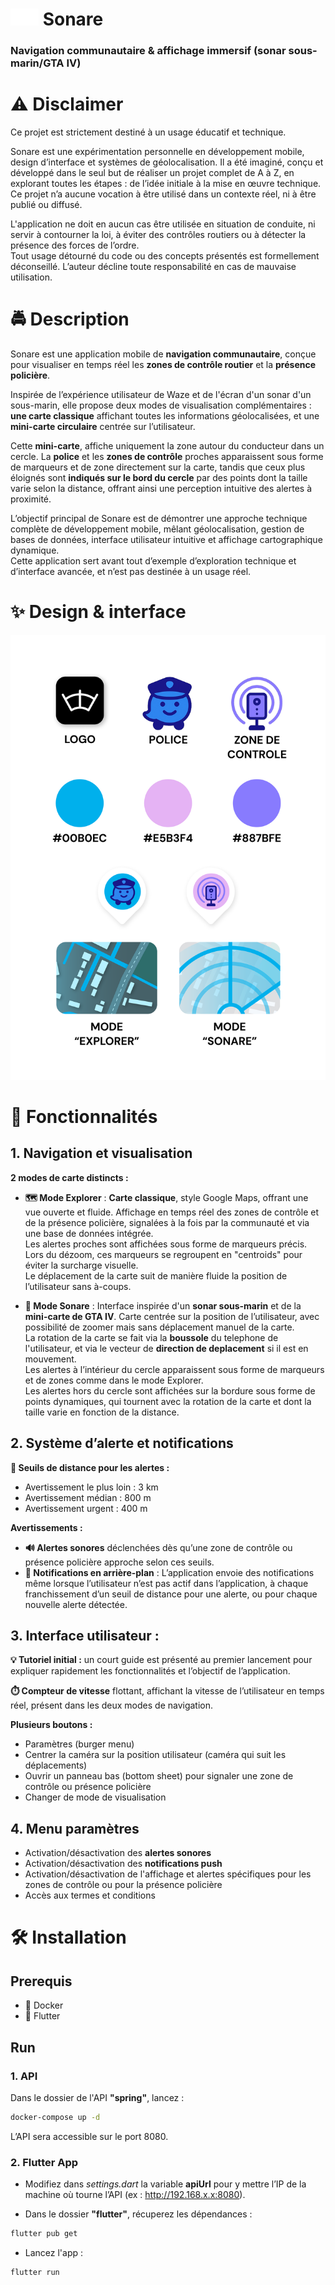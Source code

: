 # <img src="flutter/assets/images/logo/icon.png" alt="logo" width="45"/> Sonare

### Navigation communautaire & affichage immersif (sonar sous-marin/GTA IV)

# ⚠️ Disclaimer

Ce projet est strictement destiné à un usage éducatif et technique.  
  
Sonare est une expérimentation personnelle en développement mobile, design d’interface et systèmes de géolocalisation.
Il a été imaginé, conçu et développé dans le seul but de réaliser un projet complet de A à Z, en explorant toutes les étapes : de l’idée initiale à la mise en œuvre technique.  
Ce projet n’a aucune vocation à être utilisé dans un contexte réel, ni à être publié ou diffusé.  
  
L'application ne doit en aucun cas être utilisée en situation de conduite, ni servir à contourner la loi, à éviter des contrôles routiers ou à détecter la présence des forces de l’ordre.  
Tout usage détourné du code ou des concepts présentés est formellement déconseillé. L’auteur décline toute responsabilité en cas de mauvaise utilisation.  


# 🚔 Description

Sonare est une application mobile de **navigation communautaire**, conçue pour visualiser en temps réel les **zones de contrôle routier** et la **présence policière**.  
  
Inspirée de l’expérience utilisateur de Waze et de l'écran d'un sonar d'un sous-marin, elle propose deux modes de visualisation complémentaires : **une carte classique** affichant toutes les informations géolocalisées, et une **mini-carte circulaire** centrée sur l’utilisateur.  
  
Cette **mini-carte**, affiche uniquement la zone autour du conducteur dans un cercle. La **police** et les **zones de contrôle** proches apparaissent sous forme de marqueurs et de zone directement sur la carte, tandis que ceux plus éloignés sont **indiqués sur le bord du cercle** par des points dont la taille varie selon la distance, offrant ainsi une perception intuitive des alertes à proximité.  
  
L’objectif principal de Sonare est de démontrer une approche technique complète de développement mobile, mêlant géolocalisation, gestion de bases de données, interface utilisateur intuitive et affichage cartographique dynamique.  
Cette application sert avant tout d’exemple d’exploration technique et d’interface avancée, et n’est pas destinée à un usage réel.

# ✨ Design & interface

![Charte graphique](assets/graphic_chart.png)


#  📝 Fonctionnalités

## 1. Navigation et visualisation

**2 modes de carte distincts :**

- **🗺️ Mode Explorer** : **Carte classique**, style Google Maps, offrant une vue ouverte et fluide.
  Affichage en temps réel des zones de contrôle et de la présence policière, signalées à la fois par la communauté et via une base de données intégrée.  
  Les alertes proches sont affichées sous forme de marqueurs précis. Lors du dézoom, ces marqueurs se regroupent en "centroids" pour éviter la surcharge visuelle.  
  Le déplacement de la carte suit de manière fluide la position de l’utilisateur sans à-coups.


- **🧿​​​ Mode Sonare** : Interface inspirée d'un **sonar sous-marin** et de la **mini-carte de GTA IV**.
  Carte centrée sur la position de l’utilisateur, avec possibilité de zoomer mais sans déplacement manuel de la carte.  
  La rotation de la carte se fait via la **boussole** du telephone de l'utilisateur, et via le vecteur de **direction de deplacement** si il est en mouvement.  
  Les alertes à l’intérieur du cercle apparaissent sous forme de marqueurs et de zones comme dans le mode Explorer.  
  Les alertes hors du cercle sont affichées sur la bordure sous forme de points dynamiques, qui tournent avec la rotation de la carte et dont la taille varie en fonction de la distance.

## 2. Système d’alerte et notifications

**🚧 Seuils de distance pour les alertes :**
- Avertissement le plus loin : 3 km
- Avertissement médian : 800 m
- Avertissement urgent : 400 m

**Avertissements :**
- **🔊 Alertes sonores** déclenchées dès qu’une zone de contrôle ou présence policière approche selon ces seuils.
- **🔔 Notifications en arrière-plan** : L’application envoie des notifications même lorsque l’utilisateur n’est pas actif dans l’application, à chaque franchissement d’un seuil de distance pour une alerte, ou pour chaque nouvelle alerte détectée.

## 3. Interface utilisateur :

**💡 Tutoriel initial :** un court guide est présenté au premier lancement pour expliquer rapidement les fonctionnalités et l’objectif de l’application.  
  
**⏱️ Compteur de vitesse** flottant, affichant la vitesse de l’utilisateur en temps réel, présent dans les deux modes de navigation.
  
**Plusieurs boutons :**
- Paramètres (burger menu)
- Centrer la caméra sur la position utilisateur (caméra qui suit les déplacements)
- Ouvrir un panneau bas (bottom sheet) pour signaler une zone de contrôle ou présence policière
- Changer de mode de visualisation

## 4. Menu paramètres

- Activation/désactivation des **alertes sonores**
- Activation/désactivation des **notifications push**
- Activation/désactivation de l'affichage et alertes spécifiques pour les zones de contrôle ou pour la présence policière
- Accès aux termes et conditions


# 🛠️ Installation

## Prerequis

- 🐳 Docker
- 📱 Flutter

## Run

### 1. API

Dans le dossier de l'API **"spring"**, lancez :
```bash
docker-compose up -d
```
L’API sera accessible sur le port 8080.

### 2. Flutter App

- Modifiez dans *settings.dart* la variable **apiUrl** pour y mettre l’IP de la machine où tourne l’API (ex : http://192.168.x.x:8080).

- Dans le dossier **"flutter"**, récuperez les dépendances :
```bash
flutter pub get
```
- Lancez l'app :
```bash
flutter run
```